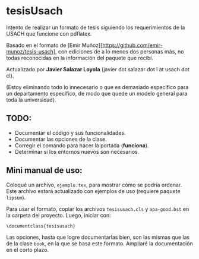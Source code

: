 # tesisUsach

Intento de realizar un formato de tesis siguiendo los requerimientos de la USACH que funcione con pdflatex.

Basado en el formato de [Emir Muñoz][https://github.com/emir-munoz/tesis-usach], con ediciones de a lo menos dos personas más, no todas reconocidas en la información del paquete que recibí.

Actualizado por **Javier Salazar Loyola** (javier dot salazar dot l at usach dot cl).

(Estoy eliminando todo lo innecesario o que es demasiado específico para un departamento específico, de modo que quede un modelo general para toda la universidad).

## TODO:
* Documentar el código y sus funcionalidades.
* Documentar las opciones de la clase.
* Corregir el comando para hacer la portada (**funciona**).
* Determinar si los entornos nuevos son necesarios.

## Mini manual de uso:

Coloqué un archivo, `ejemplo.tex`, para mostrar cómo se podría ordenar. Este archivo estará actualizado con ejemplos de uso (requiere paquete `lipsum`).

Para usar el formato, copiar los archivos `tesisusach.cls` y `apa-good.bst` en la carpeta del proyecto. Luego, iniciar con:

```\documentclass{tesisusach}```

Las opciones, hasta que logre documentarlas bien, son las mismas que las de la clase `book`, en la que se basa este formato. Ampliaré la documentación en el corto plazo.
